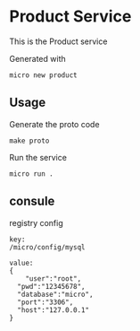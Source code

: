 # Product Service

This is the Product service

Generated with

```
micro new product
```

## Usage

Generate the proto code

```
make proto
```

Run the service

```
micro run .
```


## consule 

registry config

```
key:
/micro/config/mysql

value:
{
	"user":"root",
  "pwd":"12345678",
  "database":"micro",
  "port":"3306",
  "host":"127.0.0.1"
}
```
